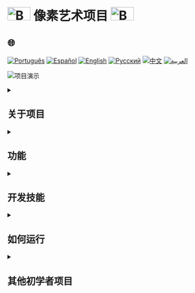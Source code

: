 # <img src="https://cdn-icons-png.flaticon.com/128/5701/5701867.png" alt="Beginner Logo" width="52" height="30" /> 像素艺术项目   <img src="https://cdn-icons-png.flaticon.com/128/5701/5701867.png" alt="Beginner Logo" width="52" height="30" />

## 🌐 
[![Português](https://img.shields.io/badge/Português-green)](https://github.com/SamuelRocha91/PixelsArt/blob/main/README.md) 
[![Español](https://img.shields.io/badge/Español-yellow)](https://github.com/SamuelRocha91/PixelsArt/blob/main/README_es.md) 
[![English](https://img.shields.io/badge/English-blue)](https://github.com/SamuelRocha91/PixelsArt/blob/main/README_en.md) 
[![Русский](https://img.shields.io/badge/Русский-lightgrey)](https://github.com/SamuelRocha91/PixelsArt/blob/main/README_ru.md) 
[![中文](https://img.shields.io/badge/中文-red)](https://github.com/SamuelRocha91/PixelsArt/blob/main/README_ch.md) 
[![العربية](https://img.shields.io/badge/العربية-orange)](https://github.com/SamuelRocha91/PixelsArt/blob/main/README_ar.md)

![项目演示](./gifs/paletadecores.gif)

<details>
  <summary><h2>关于项目</h2></summary>

  这是一个在 **Trybe** 的 **Web Development** 课程的 **基础** 模块中开发的评估项目。它探索了 **JavaScript**、**CSS** 和 **HTML** 的基本概念，重点在于 **DOM** 操作和 **Web Storage** 中的数据存储。

  项目的目标是创建一个像素艺术应用程序，用户可以从随机调色板中选择颜色并将其应用于方格网。该应用程序还允许存储所选颜色和网格的大小，即使在页面重新加载后也能保持。
</details>

<details>
  <summary><h2>功能</h2></summary>

  - 从 **随机调色板** 中选择颜色。
  - 将颜色应用于 **像素网格**。
  - 在浏览器中 **保存** 颜色和网格配置（使用 **Local Storage**）。
  - **调整** 网格中的方块数量。
  - **清除** 网格，移除已应用的颜色。
</details>

<details>
  <summary><h2>开发技能</h2></summary>

  在开发此项目期间，提升了以下技能：
  
  1. 操作 **DOM** 中的元素。
  2. 使用 **Web Storage** 实现数据持久化。
  3. 在实际环境中应用 **编程逻辑**。
  4. 实现 **循环结构**。
  5. 应用 **条件语句**。
  6. 通过 **函数** 模块化代码。
</details>

<details>
  <summary><h2>如何运行</h2></summary>

  1. 克隆此仓库：
     ```bash
     git clone https://github.com/SamuelRocha91/PixelsArt.git
     ```
  2. 进入项目目录：
     ```bash
     cd PixelsArt
     ```
  3. 在浏览器中打开 `index.html` 文件。
</details>

<details>
  <summary><h2>其他初学者项目</h2></summary>
  
  这是我在开发者初期制作的其他一些项目：
  
  - 🖥️ [二进制转换器](https://github.com/SamuelRocha91/Bin2Dec/blob/main/README_zh.md)
  - 🧮 [计算器](https://github.com/SamuelRocha91/calculator/blob/main/README_zh.md)
  - 🪐 [星球大战行星](https://github.com/SamuelRocha91/javascriptStarWarsPlanets/blob/main/README_zh.md)
  - 🦖 [表情包生成器](https://github.com/SamuelRocha91/memeGenerator/blob/main/README_zh.md)
  - 📝 [待办事项列表](https://github.com/SamuelRocha91/TodoList/blob/main/README_zh.md)
</details>
